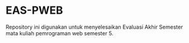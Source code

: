 # EAS-PWEB
Repository ini digunakan untuk menyelesaikan Evaluasi Akhir Semester mata kuliah pemrograman web semester 5.
